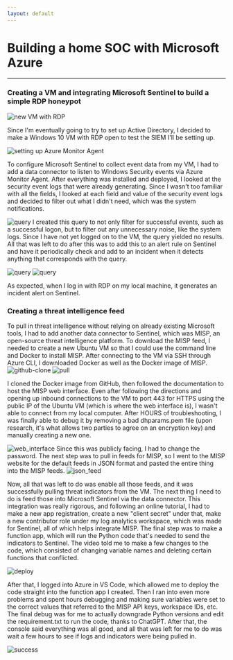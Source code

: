 ```yaml
---
layout: default
---
```


# Building a home SOC with Microsoft Azure

* * * 

### Creating a VM and integrating Microsoft Sentinel to build a simple RDP honeypot 
![new VM with RDP](../images/new-vm-with-rdp)

Since I'm eventually going to try to set up Active Directory, I decided to make a Windows 10 VM with RDP open to test the SIEM I'll be setting up.

![setting up Azure Monitor Agent](../images/add-collection-rule)

To configure Microsoft Sentinel to collect event data from my VM, I had to add a data connector to listen to Windows Security events via Azure Monitor Agent. After everything was installed and deployed, I looked at the security event logs that were already generating. Since I wasn't too familiar with all the fields, I looked at each field and value of the security event logs and decided to filter out what I didn't need, which was the system notifications. 

![query](../images/log-query)
I created this query to not only filter for successful events, such as a successful logon, but to filter out any unnecessary noise, like the system logs. Since I have not yet logged on to the VM, the query yielded no results. All that was left to do after this was to add this to an alert rule on Sentinel and have it periodically check and add to an incident when it detects anything that corresponds with the query. 

![query](../images/rdp-logon) ![query](../images/sentinel-alert)

As expected, when I log in with RDP on my local machine, it generates an incident alert on Sentinel. 

### Creating a threat intelligence feed 
To pull in threat intelligence without relying on already existing Microsoft tools, I had to add another data connector to Sentinel, which was MISP, an open-source threat intelligence platform. To download the MISP feed, I needed to create a new Ubuntu VM so that I could use the command line and Docker to install MISP. After connecting to the VM via SSH through Azure CLI, I downloaded Docker as well as the Docker image of MISP. 
![github-clone](../images/github-clone.png) ![pull](../images/MISP-docker-pull.png)

I cloned the Docker image from GitHub, then followed the documentation to host the MISP web interface. Even after following the directions and opening up inbound connections to the VM to port 443 for HTTPS using the public IP of the Ubuntu VM (which is where the web interface is), I wasn't able to connect from my local computer. After HOURS of troubleshooting, I was finally able to debug it by removing a bad dhparams.pem file (upon research, it's what allows two parties to agree on an encryption key) and manually creating a new one. 

![web_interface](../images/MISP-web.png)
Since this was publicly facing, I had to change the password. The next step was to pull in feeds for MISP, so I went to the MISP website for the default feeds in JSON format and pasted the entire thing into the MISP feeds. 
![json_feed](../images/json.png)

Now, all that was left to do was enable all those feeds, and it was successfully pulling threat indicators from the VM. The next thing I need to do is feed those into Microsoft Sentinel via the data connector. This integration was really rigorous, and following an online tutorial, I had to make a new app registration, create a new "client secret" under that, make a new contributor role under my log analytics workspace, which was made for Sentinel, all of which helps integrate MISP. The final step was to make a function app, which will run the Python code that's needed to send the indicators to Sentinel. The video told me to make a few changes to the code, which consisted of changing variable names and deleting certain functions that conflicted. 

![deploy](../images/deploying-app.png)

After that, I logged into Azure in VS Code, which allowed me to deploy the code straight into the function app I created. Then I ran into even more problems and spent hours debugging and making sure variables were set to the correct values that referred to the MISP API keys, workspace IDs, etc. The final debug was for me to actually downgrade Python versions and edit the requirement.txt to run the code, thanks to ChatGPT. After that, the console said everything was all good, and all that was left for me to do was wait a few hours to see if logs and indicators were being pulled in. 


![success](../images/console_success.png)
